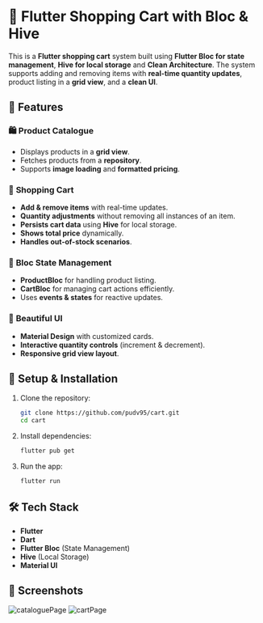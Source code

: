 # 🛒 Flutter Shopping Cart with Bloc & Hive

This is a **Flutter shopping cart** system built using **Flutter Bloc for state management**, **Hive for local storage** and **Clean Architecture**. The system supports adding and removing items with **real-time quantity updates**, product listing in a **grid view**, and a **clean UI**.

## 📌 Features

### 🛍️ **Product Catalogue**
- Displays products in a **grid view**.
- Fetches products from a **repository**.
- Supports **image loading** and **formatted pricing**.

### 🛒 **Shopping Cart**
- **Add & remove items** with real-time updates.
- **Quantity adjustments** without removing all instances of an item.
- **Persists cart data** using **Hive** for local storage.
- **Shows total price** dynamically.
- **Handles out-of-stock scenarios**.

### 🚀 **Bloc State Management**
- **ProductBloc** for handling product listing.
- **CartBloc** for managing cart actions efficiently.
- Uses **events & states** for reactive updates.

### 🎨 **Beautiful UI**
- **Material Design** with customized cards.
- **Interactive quantity controls** (increment & decrement).
- **Responsive grid view layout**.

## 🔧 **Setup & Installation**

1. Clone the repository:
   ```sh
   git clone https://github.com/pudv95/cart.git
   cd cart
   ```
2. Install dependencies:
   ```sh
   flutter pub get
   ```
3. Run the app:
   ```sh
   flutter run
   ```

## 🛠️ **Tech Stack**
- **Flutter**
- **Dart**
- **Flutter Bloc** (State Management)
- **Hive** (Local Storage)
- **Material UI**

## 📸 **Screenshots**

![cataloguePage](https://github.com/user-attachments/assets/df007354-003d-4da7-90a7-92ca34efb3fa)
![cartPage](https://github.com/user-attachments/assets/de0aef3f-7940-4c91-a33c-edcd1ee38650)

